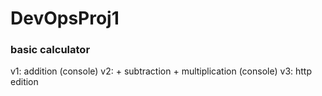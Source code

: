 # DevOpsProj1

### basic calculator
v1: addition (console)
v2: + subtraction + multiplication (console)
v3: http edition
